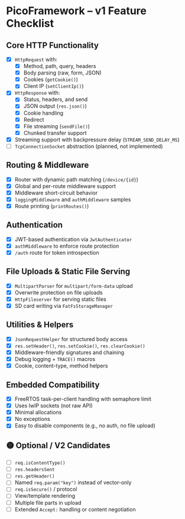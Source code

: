 
# PicoFramework – v1 Feature Checklist

## Core HTTP Functionality
- [x] `HttpRequest` with:
  - [x] Method, path, query, headers
  - [x] Body parsing (raw, form, JSON)
  - [x] Cookies (`getCookie()`)
  - [x] Client IP (`setClientIp()`)
- [x] `HttpResponse` with:
  - [x] Status, headers, and send
  - [x] JSON output (`res.json()`)
  - [x] Cookie handling
  - [x] Redirect
  - [x] File streaming (`sendFile()`)
  - [x] Chunked transfer support
- [x] Streaming support with backpressure delay (`STREAM_SEND_DELAY_MS`)
- [ ] `TcpConnectionSocket` abstraction (planned, not implemented)

## Routing & Middleware
- [x] Router with dynamic path matching (`/device/{id}`)
- [x] Global and per-route middleware support
- [x] Middleware short-circuit behavior
- [x] `loggingMiddleware` and `authMiddleware` samples
- [x] Route printing (`printRoutes()`)

## Authentication
- [x] JWT-based authentication via `JwtAuthenticator`
- [x] `authMiddleware` to enforce route protection
- [x] `/auth` route for token introspection

## File Uploads & Static File Serving
- [x] `MultipartParser` for `multipart/form-data` upload
- [x] Overwrite protection on file uploads
- [x] `HttpFileserver` for serving static files
- [x] SD card writing via `FatFsStorageManager`

## Utilities & Helpers
- [x] `JsonRequestHelper` for structured body access
- [x] `res.setHeader()`, `res.setCookie()`, `res.clearCookie()`
- [x] Middleware-friendly signatures and chaining
- [x] Debug logging + `TRACE()` macros
- [x] Cookie, content-type, method helpers

## Embedded Compatibility
- [x] FreeRTOS task-per-client handling with semaphore limit
- [x] Uses lwIP sockets (not raw API)
- [x] Minimal allocations
- [x] No exceptions
- [x] Easy to disable components (e.g., no auth, no file upload)

## 🟡 Optional / V2 Candidates
- [ ] `req.isContentType()`
- [ ] `res.headersSent`
- [ ] `res.getHeader()`
- [ ] Named `req.param("key")` instead of vector-only
- [ ] `req.isSecure()` / protocol
- [ ] View/template rendering
- [ ] Multiple file parts in upload
- [ ] Extended `Accept:` handling or content negotiation
